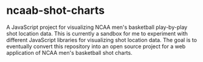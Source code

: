 ncaab-shot-charts
=================

A JavaScript project for visualizing NCAA men's basketball play-by-play shot location data. This is currently a sandbox for me to experiment with different JavaScript libraries for visualizing shot location data. The goal is to eventually convert this repository into an open source project for a web application of NCAA men's basketball shot charts.